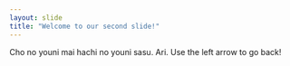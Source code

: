 ```yaml
---
layout: slide
title: "Welcome to our second slide!"
---
```

Cho no youni mai hachi no youni sasu. Ari.
Use the left arrow to go back!
